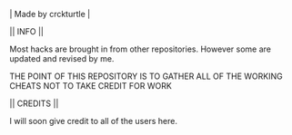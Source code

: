 | Made by crckturtle |

|| INFO ||

Most hacks are brought in from other repositories.
However some are updated and revised by me.

THE POINT OF THIS REPOSITORY IS TO GATHER ALL OF THE WORKING CHEATS NOT TO TAKE CREDIT FOR WORK

|| CREDITS ||

I will soon give credit to all of the users here.
